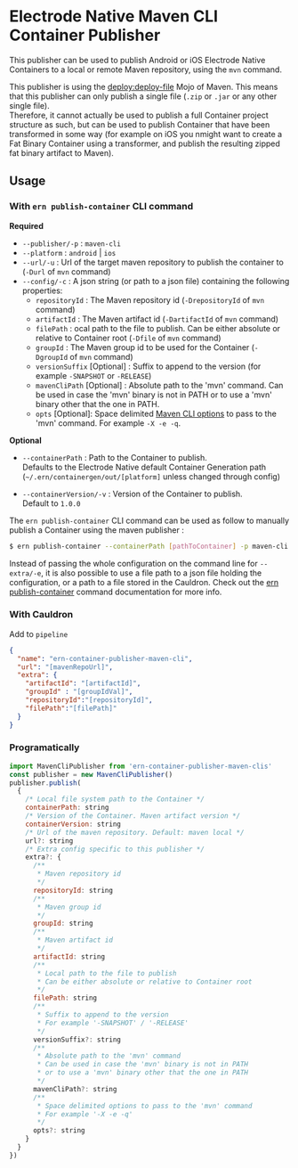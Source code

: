 # Electrode Native Maven CLI Container Publisher

This publisher can be used to publish Android or iOS Electrode Native Containers to a local or remote Maven repository, using the `mvn` command.

This publisher is using the [deploy:deploy-file](https://maven.apache.org/plugins/maven-deploy-plugin/usage.html) Mojo of Maven. This means that this publisher can only publish a single file (`.zip` or `.jar` or any other single file).  
Therefore, it cannot actually be used to publish a full Container project structure as such, but can be used to publish Container that have been transformed in some way (for example on iOS you nmight want to create a Fat Binary Container using a transformer, and publish the resulting zipped fat binary artifact to Maven).

## Usage

### **With `ern publish-container` CLI command**

**Required**

- `--publisher/-p` : `maven-cli`
- `--platform` : `android` | `ios`
- `--url/-u` : Url of the target maven repository to publish the container to (`-Durl` of `mvn` command)
- `--config/-c` : A json string (or path to a json file) containing the following properties:
  - `repositoryId` : The Maven repository id (`-DrepositoryId` of `mvn` command)
  - `artifactId` : The Maven artifact id (`-DartifactId` of `mvn` command)
  - `filePath` : ocal path to the file to publish. Can be either absolute or relative to Container root (`-Dfile` of `mvn` command)
  - `groupId` : The Maven group id to be used for the Container (`-DgroupId` of `mvn` command)
  - `versionSuffix` [Optional] : Suffix to append to the version (for example `-SNAPSHOT` or `-RELEASE`)
  - `mavenCliPath` [Optional] : Absolute path to the 'mvn' command. Can be used in case the 'mvn' binary is not in PATH or to use a 'mvn' binary other that the one in PATH.
  - `opts` [Optional]: Space delimited [Maven CLI options](http://maven.apache.org/ref/3.1.0/maven-embedder/cli.html#) to pass to the 'mvn' command. For example `-X -e -q`. 

**Optional**

- `--containerPath` : Path to the Container to publish.  
Defaults to the Electrode Native default Container Generation path (`~/.ern/containergen/out/[platform]` unless changed through config)

- `--containerVersion/-v` : Version of the Container to publish.  
Default to `1.0.0`

 The `ern publish-container` CLI command can be used as follow to manually publish a Container using the maven publisher :

```bash
$ ern publish-container --containerPath [pathToContainer] -p maven-cli -v [containerVersion] -u [mavenRepoUrl] -e '{"repositoryId":"[repositoryId]", "artifactId":"[artifactId]", "groupId":"[groupId], "filePath":"[filePath]"}'
```  

Instead of passing the whole configuration on the command line for `--extra/-e`, it is also possible to use a file path to a json file holding the configuration, or a path to a file stored in the Cauldron. Check out the [ern publish-container](https://native.electrode.io/cli-commands/publish-container) command documentation for more info.

### **With Cauldron**

Add to `pipeline`

```json
{
  "name": "ern-container-publisher-maven-cli",
  "url": "[mavenRepoUrl]",
  "extra": {
    "artifactId": "[artifactId]",
    "groupId" : "[groupIdVal]",
    "repositoryId":"[repositoryId]",
    "filePath":"[filePath]"
  }
}
```

### **Programatically**

```js
import MavenCliPublisher from 'ern-container-publisher-maven-clis'
const publisher = new MavenCliPublisher()
publisher.publish(
  {
    /* Local file system path to the Container */
    containerPath: string
    /* Version of the Container. Maven artifact version */
    containerVersion: string
    /* Url of the maven repository. Default: maven local */
    url?: string
    /* Extra config specific to this publisher */
    extra?: {
      /**
       * Maven repository id
       */
      repositoryId: string
      /**
       * Maven group id
       */
      groupId: string
      /**
       * Maven artifact id
       */
      artifactId: string
      /**
       * Local path to the file to publish
       * Can be either absolute or relative to Container root
       */
      filePath: string
      /**
       * Suffix to append to the version 
       * For example '-SNAPSHOT' / '-RELEASE'
       */
      versionSuffix?: string
      /**
       * Absolute path to the 'mvn' command
       * Can be used in case the 'mvn' binary is not in PATH
       * or to use a 'mvn' binary other that the one in PATH
       */
      mavenCliPath?: string
      /**
       * Space delimited options to pass to the 'mvn' command
       * For example '-X -e -q'
       */
      opts?: string
    }
  }
})
```
